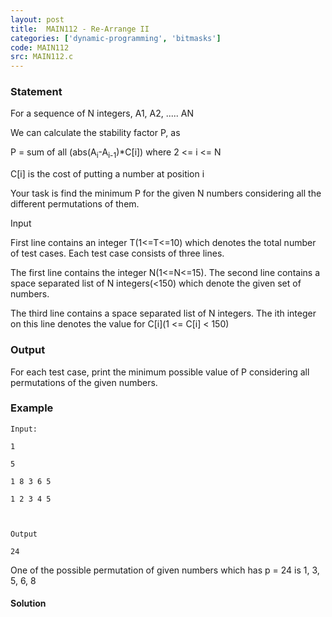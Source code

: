 ```yaml
---
layout: post
title:  MAIN112 - Re-Arrange II
categories: ['dynamic-programming', 'bitmasks']
code: MAIN112
src: MAIN112.c
---
```


### **Statement**

For a sequence of N integers, A1, A2, ..... AN

We can calculate the stability factor P, as

P = sum of all (abs(A<sub>i</sub>-A<sub>i-1</sub>)*C[i]) where 2 <= i
<= N

C[i] is the cost of putting a number at position i

Your task is find the minimum P for the given N numbers considering all the
different permutations of them.

Input

First line contains an integer T(1<=T<=10) which denotes the total number of
test cases. Each test case consists of three lines.

The first line contains the integer N(1<=N<=15). The second line contains a
space separated list of N integers(<150) which denote the given set of
numbers.

The third line contains a space separated list of N integers. The ith integer
on this line denotes the value for C[i](1 <= C[i] < 150)

### Output

For each test case, print the minimum possible value of P considering all
permutations of the given numbers.

### Example

    
    
    Input:
    1
    5
    1 8 3 6 5
    1 2 3 4 5
    
    Output
    24
    

One of the possible permutation of given numbers which has p = 24 is 1, 3, 5,
6, 8



#### **Solution**



